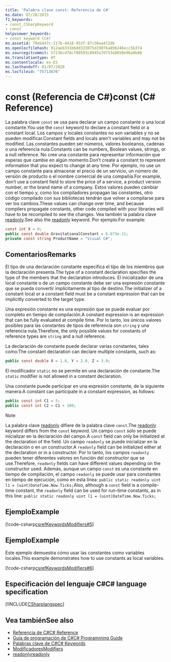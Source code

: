 ```yaml
---
title: 'Palabra clave const: Referencia de C#'
ms.date: 07/20/2015
f1_keywords:
- const_CSharpKeyword
- const
helpviewer_keywords:
- const keyword [C#]
ms.assetid: 79eb447c-117b-4418-933f-97c50aa472db
ms.openlocfilehash: 812aeb331b6dd333075d19076a896246ecc5b374
ms.sourcegitcommit: 5f236cd78cf09593c8945a7d753e0850e96a0b80
ms.translationtype: HT
ms.contentlocale: es-ES
ms.lasthandoff: 01/07/2020
ms.locfileid: "75713676"
---
```

# <a name="const-c-reference"></a><span data-ttu-id="5fac9-102">const (Referencia de C#)</span><span class="sxs-lookup"><span data-stu-id="5fac9-102">const (C# Reference)</span></span>

<span data-ttu-id="5fac9-103">La palabra clave `const` se usa para declarar un campo constante o una local constante.</span><span class="sxs-lookup"><span data-stu-id="5fac9-103">You use the `const` keyword to declare a constant field or a constant local.</span></span> <span data-ttu-id="5fac9-104">Los campos y locales constantes no son variables y no se pueden modificar.</span><span class="sxs-lookup"><span data-stu-id="5fac9-104">Constant fields and locals aren't variables and may not be modified.</span></span> <span data-ttu-id="5fac9-105">Las constantes pueden ser números, valores booleanos, cadenas o una referencia nula.</span><span class="sxs-lookup"><span data-stu-id="5fac9-105">Constants can be numbers, Boolean values, strings, or a null reference.</span></span> <span data-ttu-id="5fac9-106">No cree una constante para representar información que esperas que cambie en algún momento.</span><span class="sxs-lookup"><span data-stu-id="5fac9-106">Don’t create a constant to represent information that you expect to change at any time.</span></span> <span data-ttu-id="5fac9-107">Por ejemplo, no use un campo constante para almacenar el precio de un servicio, un número de versión de producto o el nombre comercial de una compañía.</span><span class="sxs-lookup"><span data-stu-id="5fac9-107">For example, don’t use a constant field to store the price of a service, a product version number, or the brand name of a company.</span></span> <span data-ttu-id="5fac9-108">Estos valores pueden cambiar con el tiempo y, como los compiladores propagan las constantes, otro código compilado con sus bibliotecas tendrán que volver a compilarse para ver los cambios.</span><span class="sxs-lookup"><span data-stu-id="5fac9-108">These values can change over time, and because compilers propagate constants, other code compiled with your libraries will have to be recompiled to see the changes.</span></span> <span data-ttu-id="5fac9-109">Vea también la palabra clave [readonly](./readonly.md).</span><span class="sxs-lookup"><span data-stu-id="5fac9-109">See also the [readonly](./readonly.md) keyword.</span></span> <span data-ttu-id="5fac9-110">Por ejemplo:</span><span class="sxs-lookup"><span data-stu-id="5fac9-110">For example:</span></span>

```csharp
const int X = 0;
public const double GravitationalConstant = 6.673e-11;
private const string ProductName = "Visual C#";
```

## <a name="remarks"></a><span data-ttu-id="5fac9-111">Comentarios</span><span class="sxs-lookup"><span data-stu-id="5fac9-111">Remarks</span></span>

<span data-ttu-id="5fac9-112">El tipo de una declaración constante especifica el tipo de los miembros que la declaración presenta.</span><span class="sxs-lookup"><span data-stu-id="5fac9-112">The type of a constant declaration specifies the type of the members that the declaration introduces.</span></span> <span data-ttu-id="5fac9-113">El inicializador de una local constante o de un campo constante debe ser una expresión constante que se pueda convertir implícitamente al tipo de destino.</span><span class="sxs-lookup"><span data-stu-id="5fac9-113">The initializer of a constant local or a constant field must be a constant expression that can be implicitly converted to the target type.</span></span>

<span data-ttu-id="5fac9-114">Una expresión constante es una expresión que se puede evaluar por completo en tiempo de compilación.</span><span class="sxs-lookup"><span data-stu-id="5fac9-114">A constant expression is an expression that can be fully evaluated at compile time.</span></span> <span data-ttu-id="5fac9-115">Por lo tanto, los únicos valores posibles para las constantes de tipos de referencia son `string` y una referencia nula.</span><span class="sxs-lookup"><span data-stu-id="5fac9-115">Therefore, the only possible values for constants of reference types are `string` and a null reference.</span></span>

<span data-ttu-id="5fac9-116">La declaración de constante puede declarar varias constantes, tales como:</span><span class="sxs-lookup"><span data-stu-id="5fac9-116">The constant declaration can declare multiple constants, such as:</span></span>

```csharp
public const double X = 1.0, Y = 2.0, Z = 3.0;
```

<span data-ttu-id="5fac9-117">El modificador `static` no se permite en una declaración de constante.</span><span class="sxs-lookup"><span data-stu-id="5fac9-117">The `static` modifier is not allowed in a constant declaration.</span></span>

<span data-ttu-id="5fac9-118">Una constante puede participar en una expresión constante, de la siguiente manera:</span><span class="sxs-lookup"><span data-stu-id="5fac9-118">A constant can participate in a constant expression, as follows:</span></span>

```csharp
public const int C1 = 5;
public const int C2 = C1 + 100;
```

> [!NOTE]
> <span data-ttu-id="5fac9-119">La palabra clave [readonly](./readonly.md) difiere de la palabra clave `const`.</span><span class="sxs-lookup"><span data-stu-id="5fac9-119">The [readonly](./readonly.md) keyword differs from the `const` keyword.</span></span> <span data-ttu-id="5fac9-120">Un campo `const` solo se puede inicializar en la declaración del campo.</span><span class="sxs-lookup"><span data-stu-id="5fac9-120">A `const` field can only be initialized at the declaration of the field.</span></span> <span data-ttu-id="5fac9-121">Un campo `readonly` se puede inicializar en la declaración o en un constructor.</span><span class="sxs-lookup"><span data-stu-id="5fac9-121">A `readonly` field can be initialized either at the declaration or in a constructor.</span></span> <span data-ttu-id="5fac9-122">Por lo tanto, los campos `readonly` pueden tener diferentes valores en función del constructor que se use.</span><span class="sxs-lookup"><span data-stu-id="5fac9-122">Therefore, `readonly` fields can have different values depending on the constructor used.</span></span> <span data-ttu-id="5fac9-123">Además, aunque un campo `const` es una constante en tiempo de compilación, el campo `readonly` se puede usar para constantes en tiempo de ejecución, como en esta línea: `public static readonly uint l1 = (uint)DateTime.Now.Ticks;`</span><span class="sxs-lookup"><span data-stu-id="5fac9-123">Also, although a `const` field is a compile-time constant, the `readonly` field can be used for run-time constants, as in this line: `public static readonly uint l1 = (uint)DateTime.Now.Ticks;`</span></span>

## <a name="example"></a><span data-ttu-id="5fac9-124">Ejemplo</span><span class="sxs-lookup"><span data-stu-id="5fac9-124">Example</span></span>

[!code-csharp[csrefKeywordsModifiers#5](~/samples/snippets/csharp/VS_Snippets_VBCSharp/csrefKeywordsModifiers/CS/csrefKeywordsModifiers.cs#5)]

## <a name="example"></a><span data-ttu-id="5fac9-125">Ejemplo</span><span class="sxs-lookup"><span data-stu-id="5fac9-125">Example</span></span>

<span data-ttu-id="5fac9-126">Este ejemplo demuestra cómo usar las constantes como variables locales.</span><span class="sxs-lookup"><span data-stu-id="5fac9-126">This example demonstrates how to use constants as local variables.</span></span>

[!code-csharp[csrefKeywordsModifiers#6](~/samples/snippets/csharp/VS_Snippets_VBCSharp/csrefKeywordsModifiers/CS/csrefKeywordsModifiers.cs#6)]

## <a name="c-language-specification"></a><span data-ttu-id="5fac9-127">Especificación del lenguaje C#</span><span class="sxs-lookup"><span data-stu-id="5fac9-127">C# language specification</span></span>

[!INCLUDE[CSharplangspec](~/includes/csharplangspec-md.md)]

## <a name="see-also"></a><span data-ttu-id="5fac9-128">Vea también</span><span class="sxs-lookup"><span data-stu-id="5fac9-128">See also</span></span>

- [<span data-ttu-id="5fac9-129">Referencia de C#</span><span class="sxs-lookup"><span data-stu-id="5fac9-129">C# Reference</span></span>](../index.md)
- [<span data-ttu-id="5fac9-130">Guía de programación de C#</span><span class="sxs-lookup"><span data-stu-id="5fac9-130">C# Programming Guide</span></span>](../../programming-guide/index.md)
- [<span data-ttu-id="5fac9-131">Palabras clave de C#</span><span class="sxs-lookup"><span data-stu-id="5fac9-131">C# Keywords</span></span>](./index.md)
- [<span data-ttu-id="5fac9-132">Modificadores</span><span class="sxs-lookup"><span data-stu-id="5fac9-132">Modifiers</span></span>](index.md)
- [<span data-ttu-id="5fac9-133">readonly</span><span class="sxs-lookup"><span data-stu-id="5fac9-133">readonly</span></span>](./readonly.md)
